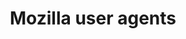 ---
title: "Mozilla user agents"
categories: ["Web"]

link:
    url: "https://webaim.org/blog/user-agent-string-history/"
    dead: true

tweet: "A lesson in browser history, or why almost every browser user agent contains \"Mozilla\"."
---